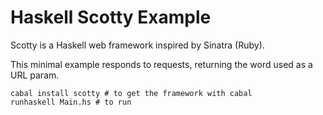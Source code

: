 # Haskell Scotty Example

Scotty is a Haskell web framework inspired by Sinatra (Ruby).

This minimal example responds to requests, returning the word used as a URL param.


```
cabal install scotty # to get the framework with cabal
runhaskell Main.hs # to run 
```

